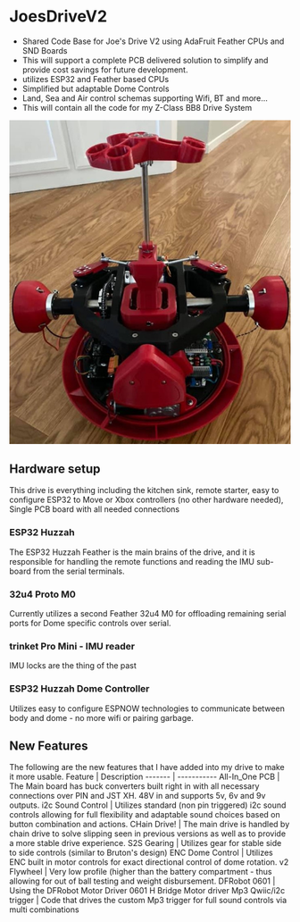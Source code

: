 # JoesDriveV2
* Shared Code Base for Joe's Drive V2 using AdaFruit Feather CPUs and SND Boards
* This will support a complete PCB delivered solution to simplify and provide cost savings for future development.
* utilizes ESP32 and Feather based CPUs
* Simplified but adaptable Dome Controls
* Land, Sea and Air control schemas supporting Wifi, BT and more...
* This will contain all the code for my Z-Class BB8 Drive System

![JoesDrivev2](https://github.com/jlvandusen/JoesDriveV2/blob/main/Photos/AssembledDrive.jpg)

## Hardware setup
This drive is everything including the kitchen sink, remote starter, easy to configure ESP32 to Move or Xbox controllers (no other hardware needed), Single PCB board with all needed connections

### ESP32 Huzzah
The ESP32 Huzzah Feather is the main brains of the drive, and it is responsible for handling the remote functions and reading the IMU sub-board from the serial terminals.

### 32u4 Proto M0
Currently utilizes a second Feather 32u4 M0 for offloading remaining serial ports for Dome specific controls over serial.

### trinket Pro Mini - IMU reader
IMU locks are the thing of the past

### ESP32 Huzzah Dome Controller
Utilizes easy to configure ESPNOW technologies to communicate between body and dome - no more wifi or pairing garbage.

## New Features
The following are the new features that I have added into my drive to make it more usable.
Feature | Description
------- | -----------
All-In_One PCB | The Main board has buck converters built right in with all necessary connections over PIN and JST XH.  48V in and supports 5v, 6v and 9v outputs.
i2c Sound Control | Utilizes standard (non pin triggered) i2c sound controls allowing for full flexibility and adaptable sound choices based on button combination and actions.
CHain Drive! | The main drive is handled by chain drive to solve slipping seen in previous versions as well as to provide a more stable drive experience.
S2S Gearing | Utilizes gear for stable side to side controls (similar to Bruton's design)
ENC Dome Control | Utilizes ENC built in motor controls for exact directional control of dome rotation.
v2 Flywheel | Very low profile (higher than the battery compartment - thus allowing for out of ball testing and weight disbursement.
DFRobot 0601 | Using the DFRobot Motor Driver 0601 H Bridge Motor driver
Mp3 Qwiic/i2c trigger | Code that drives the custom Mp3 trigger for full sound controls via multi combinations
